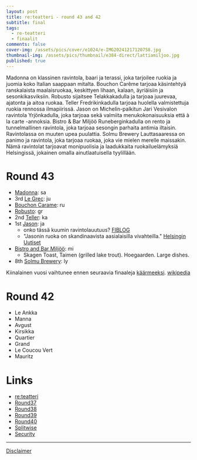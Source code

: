 ```yaml
---
layout: post
title: re:teatteri - round 43 and 42
subtitle: final
tags:
  - re-teatteri
  - finaalit
comments: false
cover-img: /assets/pics/cover/e1024/e-IMG20241217120758.jpg
thumbnail-img: /assets/pics/thumbnail/e384-direct/lattiamiljoo.jpg
published: true
---
```


 Madonna on klassinen ravintola, baari ja terassi, joka tarjoilee ruokia ja juomia koko Italian saappaan mitalta. Bouchon Carême tarjoaa käsintehtyä ranskalaista maalaisruokaa, keskittyen lihaan, kalaan, äyriäisiin ja sesonkikasviksiin. 
 Robusto sijaitsee Telakkakadulla ja tarjoaa juurevaa, ajatonta ja aitoa ruokaa. Teller Fredrikinkadulla tarjoaa huolella valmistettuja ruokia rennossa ilmapiirissä. Jason on Michelin-palkitun Jari Vesivalon ravintola Yrjönkadulla, joka tarjoaa sekä valmiita menukokonaisuuksia että à la carte -annoksia. Bistro & Bar Miljöö Runeberginkadulla on rento ja tunnelmallinen ravintola, joka tarjoaa sesongin parhaita antimia iltaisin. Ravintolassa on muuten upea puulattia. Solmu Brewery Lauttasaaressa on panimo ja ravintola, joka tarjoaa ruokaa, joka vie mielen merelle maissakin. Nämä ravintolat tarjoavat monipuolisia ja laadukkaita ruokailuelämyksiä Helsingissä, jokainen omalla ainutlaatuisella tyylillään.

# Round 43

- [Madonna](https://www.madonnarestaurant.fi/): sa
- 3rd [Le Grec](https://legrec.fi/): ju
- [Bouchon Carame](https://bouchoncareme.fi/): ru
- [Robusto](https://robusto.fi/): gr
- 2nd [Teller](https://www.ravintolateller.fi/): ka
- 1st [Jason](https://www.ravintolajason.fi/): ja
    - onko tässä kuumin ravintolauutuus? [FIBLOG](https://fiblog.dinnerbooking.com/kaupunkioppaat/helsinki/huippuravintola-helsingissa-onko-tassa-kuumin-ravintolauutuus/)
    - "Jasonin ruoka on skandinaavista aasialaisilla vivahteilla." [Helsingin Uutiset](https://www.helsinginuutiset.fi/paikalliset/8027819)
- [Bistro and Bar Miljöö](https://bistromiljoo.fi/): mi
  - Skagen Toast, Taimen (grilled lake trout). Hoegaarden. Large dishes.
- 8th [Solmu Brewery](https://www.solmubrewery.com/): ly

Kiinalainen vuosi vaihtunee ennen seuraavia finaaleja [käärmeeksi](https://anna.fi/horoskoopit/kiinalainen-horoskooppi/kiinalaiset-horoskooppimerkit-kaarme). [wikipedia](https://fi.wikipedia.org/wiki/Kiinalainen_horoskooppi)

# Round 42

- Le Ankka
- Manna
- Avgust
- Kirsikka
- Quartier
- Grand
- Le Coucou Vert
- Mauritz

# Links

- [re:teatteri](https://talonendm.github.io/reteatteri/)
- [Round37](https://talonendm.github.io/2022-05-13-finaalit37/)
- [Round38](https://talonendm.github.io/2022-11-11-finaalit38/)
- [Round39](https://talonendm.github.io/2023-04-15-finaalit39/)
- [Round40](https://talonendm.github.io/2023-10-14-finaalit40/)
- [Splitwise](https://secure.splitwise.com/login)
- [Security](https://talonendm.github.io/security)

---

[Disclaimer](https://talonendm.github.io/disclaimer)
